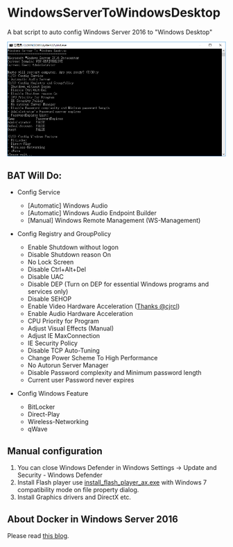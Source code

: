 # WindowsServerToWindowsDesktop

A bat script to auto config Windows Server 2016 to "Windows Desktop"

<img src="demo.png" width="979" />

## BAT Will Do:
* Config Service
	- \[Automatic] Windows Audio
	- \[Automatic] Windows Audio Endpoint Builder
	- \[Manual] Windows Remote Management (WS-Management)
* Config Registry and GroupPolicy
	- Enable Shutdown without logon
	- Disable Shutdown reason On
	- No Lock Screen
	- Disable Ctrl+Alt+Del	
	- Disable UAC
	- Disable DEP (Turn on DEP for essential Windows programs and services only)
	- Disable SEHOP
	- Enable Video Hardware Acceleration ([Thanks @cjrcl](https://forums.mydigitallife.net/threads/poweshell-script-enabling-gfx-hw-acceleration-in-windows-server-2016.72294/))
	- Enable Audio Hardware Acceleration
	- CPU Priority for Program
	- Adjust Visual Effects (Manual)
	- Adjust IE MaxConnection
	- IE Security Policy
	- Disable TCP Auto-Tuning
	- Change Power Scheme To High Performance
	- No Autorun Server Manager
	- Disable Password complexity and Minimum password length
	- Current user Password never expires

* Config Windows Feature
	- BitLocker
	- Direct-Play
	- Wireless-Networking
	- qWave

## Manual configuration
1. You can close Windows Defender in Windows Settings -> Update and Security - Windows Defender
2. Install Flash player use [install_flash_player_ax.exe](http://fpdownload.macromedia.com/pub/flashplayer/latest/help/install_flash_player_ax.exe) with Windows 7 compatibility mode on file property dialog.
3. Install Graphics drivers and DirectX etc.

## About Docker in Windows Server 2016
Please read [this blog](https://blog.docker.com/2016/09/build-your-first-docker-windows-server-container/).
